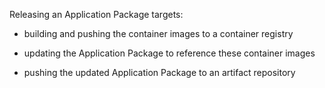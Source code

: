 Releasing an Application Package targets:
 
* building and pushing the container images to a container registry

* updating the Application Package to reference these container images 

* pushing the updated Application Package to an artifact repository
